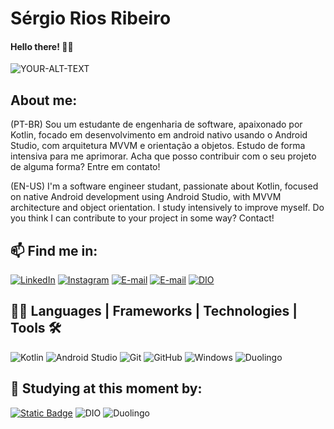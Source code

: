 
# Sérgio Rios Ribeiro

#### Hello there! 👋🏻 <picture>
 <source media="(prefers-color-scheme: dark)" srcset="https://encrypted-tbn0.gstatic.com/images?q=tbn:ANd9GcTc3VBAHF9Lx_9XrS00Od3iQm0JuWZbZZjxmA&usqp=CAU">
 <source media="(prefers-color-scheme: light)" srcset="https://encrypted-tbn0.gstatic.com/images?q=tbn:ANd9GcSsTrTiOLut0QgwtxE7231afNeAYcdEc46FpX_00ZAcyuB-QveewKOBLI850nhd8cipKyw&usqp=CAU">
 <img alt="YOUR-ALT-TEXT" src="https://encrypted-tbn0.gstatic.com/images?q=tbn:ANd9GcSsTrTiOLut0QgwtxE7231afNeAYcdEc46FpX_00ZAcyuB-QveewKOBLI850nhd8cipKyw&usqp=CAU">
</picture>

##  About me:

(PT-BR) Sou um estudante de engenharia de software, apaixonado por Kotlin, focado em desenvolvimento em android nativo usando o Android Studio, com arquitetura MVVM e orientação a objetos. Estudo de forma intensiva para me aprimorar. Acha que posso contribuir com o seu projeto de alguma forma? Entre em contato!

(EN-US) I'm a software engineer studant, passionate about Kotlin, focused on native Android development using Android Studio, with MVVM architecture and object orientation. I study intensively to improve myself. Do you think I can contribute to your project in some way? Contact!

## 📫 Find me in:

[![LinkedIn](https://img.shields.io/badge/LinkedIn-0077B5?style=for-the-badge&logo=linkedin&logoColor=white)](https://www.linkedin.com/in/sergio-rios-ribeiro/)
[![Instagram](https://img.shields.io/badge/-Instagram-%23E4405F?style=for-the-badge&logo=instagram&logoColor=white)](https://www.instagram.com/sergioriosribeiro/)
[![E-mail](https://img.shields.io/badge/-Outlook-000?style=for-the-badge&logo=microsoft-outlook&logoColor=007BFF)](mailto:sergioriosribeiro@outlook.com)
[![E-mail](https://img.shields.io/badge/-Yahoo-FFFFFF?style=for-the-badge&logo=microsoft-outlook&logoColor=800080)](mailto:sergioriosribeiro@yahoo.com.br)
[![DIO](https://img.shields.io/badge/DIO-0077B5?style=for-the-badge&logo=DIO&logoColor=white)](https://www.dio.me/users/sergioriosribeiro)


## 👨‍💻 Languages | Frameworks | Technologies | Tools 🛠

![Kotlin](https://img.shields.io/badge/Kotlin-0095D5?&style=for-the-badge&logo=kotlin&logoColor=white)
![Android Studio](https://img.shields.io/badge/Android_Studio-FFFFFF?style=for-the-badge&logo=AndroidStudio&logoColor=blue)
![Git](https://img.shields.io/badge/GIT-E44C30?style=for-the-badge&logo=git&logoColor=white)
![GitHub](https://img.shields.io/badge/GitHub-000?style=for-the-badge&logo=GitHub&logoColor=white)
![Windows](https://img.shields.io/badge/Windows-000?style=for-the-badge&logo=windows&logoColor=2CA5E0)
![Duolingo](https://img.shields.io/badge/Inglês-%234DC730.svg?style=for-the-badge&logo=Duolingo&logoColor=white)

## 🌱 Studying at this moment by:

[![Static Badge](https://img.shields.io/badge/UniFavip_Wyden-red?style=plastic&logo=%23FF0000&logoColor=%23FF0000&logoSize=auto&labelColor=%23FFFFFF&color=%23FF0000&link=https%3A%2F%2Fwww.wyden.com.br%2Funidades%2Funifavip&link=https%3A%2F%2Fwww.wyden.com.br%2Funidades%2Funifavip)](https://www.wyden.com.br/unidades/unifavip)
![DIO](https://img.shields.io/badge/Digital_Inovation_One-0077B5?style=for-the-badge&logo=DIO&logoColor=white)
![Duolingo](https://img.shields.io/badge/Duolingo-%234DC730.svg?style=for-the-badge&logo=Duolingo&logoColor=white)


